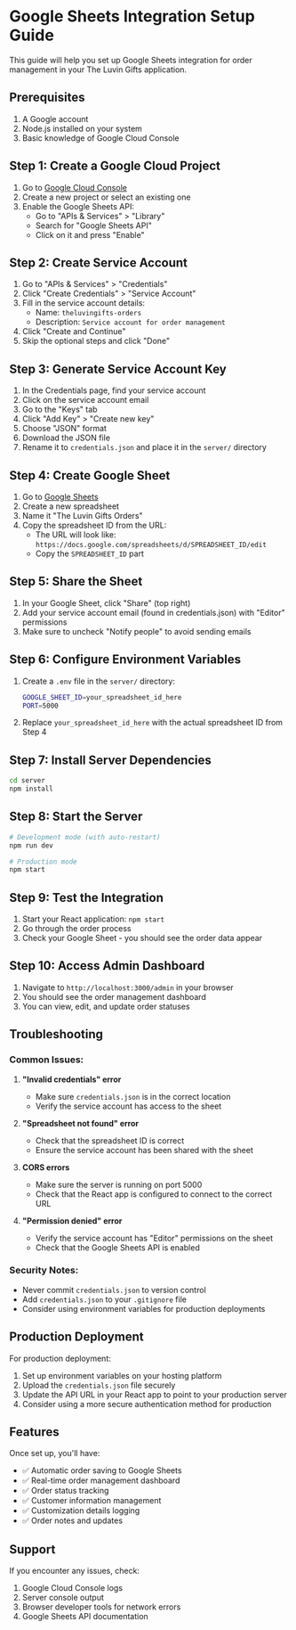 # Google Sheets Integration Setup Guide

This guide will help you set up Google Sheets integration for order management in your The Luvin Gifts application.

## Prerequisites

1. A Google account
2. Node.js installed on your system
3. Basic knowledge of Google Cloud Console

## Step 1: Create a Google Cloud Project

1. Go to [Google Cloud Console](https://console.cloud.google.com/)
2. Create a new project or select an existing one
3. Enable the Google Sheets API:
   - Go to "APIs & Services" > "Library"
   - Search for "Google Sheets API"
   - Click on it and press "Enable"

## Step 2: Create Service Account

1. Go to "APIs & Services" > "Credentials"
2. Click "Create Credentials" > "Service Account"
3. Fill in the service account details:
   - Name: `theluvingifts-orders`
   - Description: `Service account for order management`
4. Click "Create and Continue"
5. Skip the optional steps and click "Done"

## Step 3: Generate Service Account Key

1. In the Credentials page, find your service account
2. Click on the service account email
3. Go to the "Keys" tab
4. Click "Add Key" > "Create new key"
5. Choose "JSON" format
6. Download the JSON file
7. Rename it to `credentials.json` and place it in the `server/` directory

## Step 4: Create Google Sheet

1. Go to [Google Sheets](https://sheets.google.com/)
2. Create a new spreadsheet
3. Name it "The Luvin Gifts Orders"
4. Copy the spreadsheet ID from the URL:
   - The URL will look like: `https://docs.google.com/spreadsheets/d/SPREADSHEET_ID/edit`
   - Copy the `SPREADSHEET_ID` part

## Step 5: Share the Sheet

1. In your Google Sheet, click "Share" (top right)
2. Add your service account email (found in credentials.json) with "Editor" permissions
3. Make sure to uncheck "Notify people" to avoid sending emails

## Step 6: Configure Environment Variables

1. Create a `.env` file in the `server/` directory:
   ```bash
   GOOGLE_SHEET_ID=your_spreadsheet_id_here
   PORT=5000
   ```

2. Replace `your_spreadsheet_id_here` with the actual spreadsheet ID from Step 4

## Step 7: Install Server Dependencies

```bash
cd server
npm install
```

## Step 8: Start the Server

```bash
# Development mode (with auto-restart)
npm run dev

# Production mode
npm start
```

## Step 9: Test the Integration

1. Start your React application: `npm start`
2. Go through the order process
3. Check your Google Sheet - you should see the order data appear

## Step 10: Access Admin Dashboard

1. Navigate to `http://localhost:3000/admin` in your browser
2. You should see the order management dashboard
3. You can view, edit, and update order statuses

## Troubleshooting

### Common Issues:

1. **"Invalid credentials" error**
   - Make sure `credentials.json` is in the correct location
   - Verify the service account has access to the sheet

2. **"Spreadsheet not found" error**
   - Check that the spreadsheet ID is correct
   - Ensure the service account has been shared with the sheet

3. **CORS errors**
   - Make sure the server is running on port 5000
   - Check that the React app is configured to connect to the correct URL

4. **"Permission denied" error**
   - Verify the service account has "Editor" permissions on the sheet
   - Check that the Google Sheets API is enabled

### Security Notes:

- Never commit `credentials.json` to version control
- Add `credentials.json` to your `.gitignore` file
- Consider using environment variables for production deployments

## Production Deployment

For production deployment:

1. Set up environment variables on your hosting platform
2. Upload the `credentials.json` file securely
3. Update the API URL in your React app to point to your production server
4. Consider using a more secure authentication method for production

## Features

Once set up, you'll have:

- ✅ Automatic order saving to Google Sheets
- ✅ Real-time order management dashboard
- ✅ Order status tracking
- ✅ Customer information management
- ✅ Customization details logging
- ✅ Order notes and updates

## Support

If you encounter any issues, check:
1. Google Cloud Console logs
2. Server console output
3. Browser developer tools for network errors
4. Google Sheets API documentation
